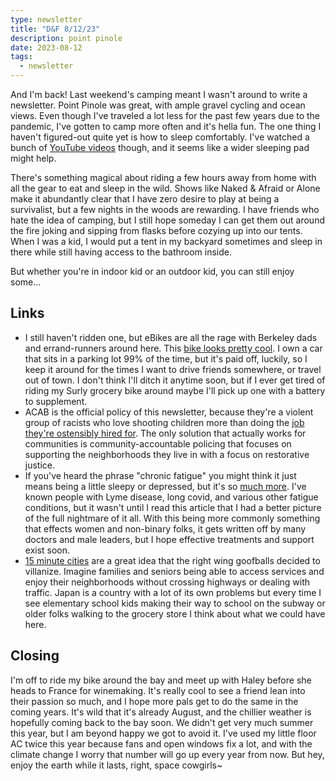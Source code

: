 ```yaml
---
type: newsletter
title: "D&F 8/12/23"
description: point pinole
date: 2023-08-12
tags:
  - newsletter
---
```


And I'm back! Last weekend's camping meant I wasn't around to write a newsletter. Point Pinole was great, with ample gravel cycling and ocean views. Even though I've traveled a lot less for the past few years due to the pandemic, I've gotten to camp more often and it's hella fun. The one thing I haven't figured-out quite yet is how to sleep comfortably. I've watched a bunch of [YouTube videos](https://www.youtube.com/watch?v=QLCc03-q58Q) though, and it seems like a wider sleeping pad might help.

There's something magical about riding a few hours away from home with all the gear to eat and sleep in the wild. Shows like Naked & Afraid or Alone make it abundantly clear that I have zero desire to play at being a survivalist, but a few nights in the woods are rewarding. I have friends who hate the idea of camping, but I still hope someday I can get them out around the fire joking and sipping from flasks before cozying up into our tents. When I was a kid, I would put a tent in my backyard sometimes and sleep in there while still having access to the bathroom inside. 

But whether you're in indoor kid or an outdoor kid, you can still enjoy some...

## Links

- I still haven't ridden one, but eBikes are all the rage with Berkeley dads and errand-runners around here. This [bike looks pretty cool](https://theradavist.com/globe-haul-st-review/). I own a car that sits in a parking lot 99% of the time, but it's paid off, luckily, so I keep it around for the times I want to drive friends somewhere, or travel out of town. I don't think I'll ditch it anytime soon, but if I ever get tired of riding my Surly grocery bike around maybe I'll pick up one with a battery to supplement.
- ACAB is the official policy of this newsletter, because they're a violent group of racists who love shooting children more than doing the [job they're ostensibly hired for](https://www.reuters.com/legal/government/police-are-not-primarily-crime-fighters-according-data-2022-11-02/). The only solution that actually works for communities is community-accountable policing that focuses on supporting the neighborhoods they live in with a focus on restorative justice. 
- If you've heard the phrase "chronic fatigue" you might think it just means being a little sleepy or depressed, but it's so [much more](https://archive.is/2nIqm). I've known people with Lyme disease, long covid, and various other fatigue conditions, but it wasn't until I read this article that I had a better picture of the full nightmare of it all. With this being more commonly something that effects women and non-binary folks, it gets written off by many doctors and male leaders, but I hope effective treatments and support exist soon.
- [15 minute cities](https://www.theverge.com/23670169/logout-button-ui-websites-design-ui-interface) are a great idea that the right wing goofballs decided to villanize. Imagine families and seniors being able to access services and enjoy their neighborhoods without crossing highways or dealing with traffic. Japan is a country with a lot of its own problems but every time I see elementary school kids making their way to school on the subway or older folks walking to the grocery store I think about what we could have here.

## Closing

I'm off to ride my bike around the bay and meet up with Haley before she heads to France for winemaking. It's really cool to see a friend lean into their passion so much, and I hope more pals get to do the same in the coming years. It's wild that it's already August, and the chillier weather is hopefully coming back to the bay soon. We didn't get very much summer this year, but I am beyond happy we got to avoid it. I've used my little floor AC twice this year because fans and open windows fix a lot, and with the climate change I worry that number will go up every year from now. But hey, enjoy the earth while it lasts, right, space cowgirls~

